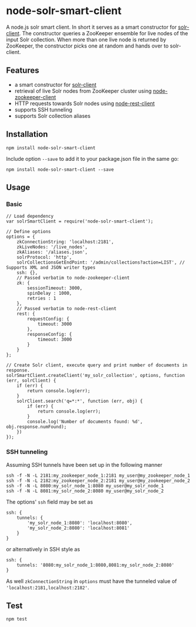 node-solr-smart-client
======================

A node.js solr smart client. In short it serves as a smart constructor for [solr-client](https://github.com/lbdremy/solr-node-client). The constructor queries a ZooKeeper
ensemble for live nodes of the input Solr collection. When more than one live node is returned by ZooKeeper, the constructor picks one at random and hands over to solr-client.

Features
--------

* a smart constructor for [solr-client](https://github.com/lbdremy/solr-node-client)
* retrieval of live Solr nodes from ZooKeeper cluster using [node-zookeeper-client](https://github.com/alexguan/node-zookeeper-client)
* HTTP requests towards Solr nodes using [node-rest-client](https://github.com/aacerox/node-rest-client)
* supports SSH tunneling
* supports Solr collection aliases

Installation
------------

    npm install node-solr-smart-client
    
Include option `--save` to add it to your package.json file in the same go:

    npm install node-solr-smart-client --save
    
Usage
-----

### Basic

    // Load dependency
    var solrSmartClient = require('node-solr-smart-client');
    
    // Define options
    options = {
        zkConnectionString: 'localhost:2181',
        zkLiveNodes: '/live_nodes',
        zkAliases: '/aliases.json',
        solrProtocol: 'http',
        solrCollectionsGetEndPoint: '/admin/collections?action=LIST', // Supports XML and JSON writer types
        ssh: {},
        // Passed verbatim to node-zookeeper-client
        zk: {
            sessionTimeout: 3000,
            spinDelay : 1000,
            retries : 1
        },
        // Passed verbatim to node-rest-client
        rest: {
            requestConfig: {
                timeout: 3000
            },
            responseConfig: {
                timeout: 3000
            }
        }
    };
    
    // Create Solr client, execute query and print number of documents in response.
    solrSmartClient.createClient('my_solr_collection', options, function (err, solrClient) {
        if (err) {
            return console.log(err);
        }
        solrClient.search('q=*:*', function (err, obj) {
            if (err) {
                return console.log(err);
            }
            console.log('Number of documents found: %d', obj.response.numFound);
        })
    });
    
### SSH tunneling

Assuming SSH tunnels have been set up in the following manner

    ssh -f -N -L 2181:my_zookeeper_node_1:2181 my_user@my_zookeeper_node_1
    ssh -f -N -L 2182:my_zookeeper_node_2:2181 my_user@my_zookeeper_node_2
    ssh -f -N -L 8080:my_solr_node_1:8080 my_user@my_solr_node_1
    ssh -f -N -L 8081:my_solr_node_2:8080 my_user@my_solr_node_2
    
The options' `ssh` field may be set as

    ssh: {
        tunnels: {
            'my_solr_node_1:8080': 'localhost:8080',
            'my_solr_node_2:8080': 'localhost:8081'
        }
    }

or alternatively in SSH style as

    ssh: {
        tunnels: '8080:my_solr_node_1:8080,8081:my_solr_node_2:8080'
    }
    
As well `zkConnectionString` in `options` must have the tunneled value of `'localhost:2181,localhost:2182'`.
    
Test
----

    npm test
